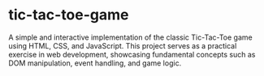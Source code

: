 # tic-tac-toe-game
A simple and interactive implementation of the classic Tic-Tac-Toe game using HTML, CSS, and JavaScript. This project serves as a practical exercise in web development, showcasing fundamental concepts such as DOM manipulation, event handling, and game logic.
